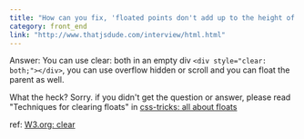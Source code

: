 ```yaml
---
title: "How can you fix, 'floated points don't add up to the height of a parent'?"
category: front_end
link: "http://www.thatjsdude.com/interview/html.html"
---
```

Answer: You can use clear: both in an empty div `<div style="clear: both;"></div>`, you can use overflow hidden or scroll and you can float the parent as well.

What the heck? Sorry. if you didn't get the question or answer, please read "Techniques for clearing floats" in [css-tricks: all about floats](https://css-tricks.com/all-about-floats/)

ref: [W3.org: clear](https://www.w3.org/TR/CSS1/#clear)
